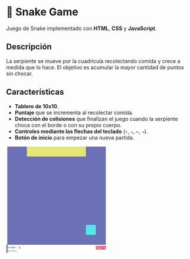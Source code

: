 # 🐍 Snake Game

Juego de Snake implementado con **HTML**, **CSS** y **JavaScript**.

## Descripción

La serpiente se mueve por la cuadrícula recolectando comida y crece a medida que lo hace. El objetivo es acumular la mayor cantidad de puntos sin chocar.

## Características

- **Tablero de 10x10**.
- **Puntaje** que se incrementa al recolectar comida.
- **Detección de colisiones** que finalizan el juego cuando la serpiente choca con el borde o con su propio cuerpo.
- **Controles mediante las flechas del teclado** (`↑`, `↓`, `←`, `→`).
- **Botón de inicio** para empezar una nueva partida.

![Imagen del juego](https://github.com/veroyols/snake/blob/master/img.png)

